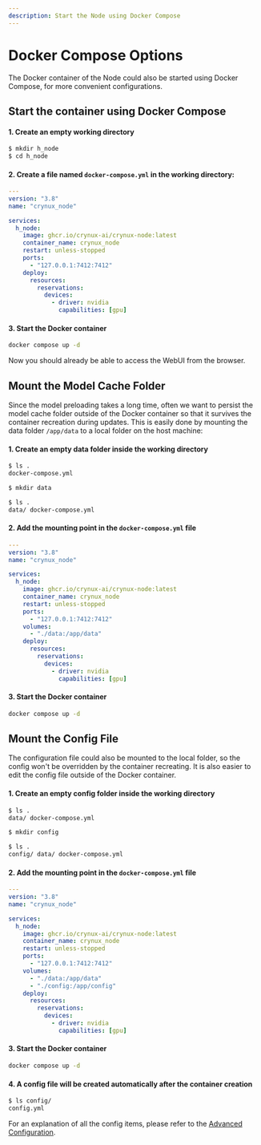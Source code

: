 ```yaml
---
description: Start the Node using Docker Compose
---
```


# Docker Compose Options

The Docker container of the Node could also be started using Docker Compose, for more convenient configurations.

## Start the container using Docker Compose

#### 1. Create an empty working directory

```sh
$ mkdir h_node
$ cd h_node
```

#### 2. Create a file named `docker-compose.yml` in the working directory:

```yaml
---
version: "3.8"
name: "crynux_node"

services:
  h_node:
    image: ghcr.io/crynux-ai/crynux-node:latest
    container_name: crynux_node
    restart: unless-stopped
    ports:
      - "127.0.0.1:7412:7412"
    deploy:
      resources:
        reservations:
          devices:
            - driver: nvidia
              capabilities: [gpu]

```

#### 3. Start the Docker container

```sh
docker compose up -d
```

Now you should already be able to access the WebUI from the browser.

## Mount the Model Cache Folder

Since the model preloading takes a long time, often we want to persist the model cache folder outside of the Docker container so that it survives the container recreation during updates. This is easily done by mounting the data folder `/app/data` to a local folder on the host machine:

#### 1. Create an empty data folder inside the working directory

```sh
$ ls .
docker-compose.yml

$ mkdir data

$ ls .
data/ docker-compose.yml
```

#### 2. Add the mounting point in the `docker-compose.yml` file

```yaml
---
version: "3.8"
name: "crynux_node"

services:
  h_node:
    image: ghcr.io/crynux-ai/crynux-node:latest
    container_name: crynux_node
    restart: unless-stopped
    ports:
      - "127.0.0.1:7412:7412"
    volumes:
      - "./data:/app/data"
    deploy:
      resources:
        reservations:
          devices:
            - driver: nvidia
              capabilities: [gpu]
```

#### 3. Start the Docker container

```sh
docker compose up -d
```

## Mount the Config File

The configuration file could also be mounted to the local folder, so the config won't be overridden by the container recreating. It is also easier to edit the config file outside of the Docker container.

#### 1. Create an empty config folder inside the working directory

```sh
$ ls .
data/ docker-compose.yml

$ mkdir config

$ ls .
config/ data/ docker-compose.yml
```

#### 2. Add the mounting point in the `docker-compose.yml` file

```yaml
---
version: "3.8"
name: "crynux_node"

services:
  h_node:
    image: ghcr.io/crynux-ai/crynux-node:latest
    container_name: crynux_node
    restart: unless-stopped
    ports:
      - "127.0.0.1:7412:7412"
    volumes:
      - "./data:/app/data"
      - "./config:/app/config"
    deploy:
      resources:
        reservations:
          devices:
            - driver: nvidia
              capabilities: [gpu]
```

#### 3. Start the Docker container

```sh
docker compose up -d
```

#### 4. A config file will be created automatically after the container creation

```sh
$ ls config/
config.yml
```

For an explanation of all the config items, please refer to the [Advanced Configuration](advanced-configuration.md).
